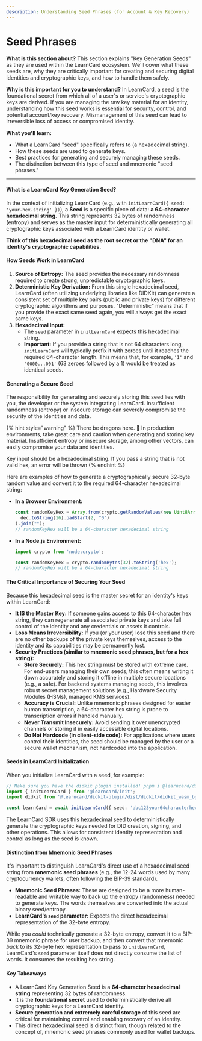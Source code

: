 ```yaml
---
description: Understanding Seed Phrases (for Account & Key Recovery)
---
```


# Seed Phrases

**What is this section about?** This section explains "Key Generation Seeds" as they are used within the LearnCard ecosystem. We'll cover what these seeds are, why they are critically important for creating and securing digital identities and cryptographic keys, and how to handle them safely.

**Why is this important for you to understand?** In LearnCard, a seed is the foundational secret from which all of a user's or service's cryptographic keys are derived. If you are managing the raw key material for an identity, understanding how this seed works is essential for security, control, and potential account/key recovery. Mismanagement of this seed can lead to irreversible loss of access or compromised identity.

**What you'll learn:**

* What a LearnCard "seed" specifically refers to (a hexadecimal string).
* How these seeds are used to generate keys.
* Best practices for generating and securely managing these seeds.
* The distinction between this type of seed and mnemonic "seed phrases."

***

#### What is a LearnCard Key Generation Seed?

In the context of initializing LearnCard (e.g., with `initLearnCard({ seed: 'your-hex-string' })`), a **Seed** is a specific piece of data: **a 64-character hexadecimal string.** This string represents 32 bytes of randomness (entropy) and serves as the master input for deterministically generating all cryptographic keys associated with a LearnCard identity or wallet.

**Think of this hexadecimal seed as the root secret or the "DNA" for an identity's cryptographic capabilities.**

#### How Seeds Work in LearnCard

1. **Source of Entropy:** The seed provides the necessary randomness required to create strong, unpredictable cryptographic keys.
2. **Deterministic Key Derivation:** From this single hexadecimal seed, LearnCard (often utilizing underlying libraries like DIDKit) can generate a consistent set of multiple key pairs (public and private keys) for different cryptographic algorithms and purposes. "Deterministic" means that if you provide the exact same seed again, you will always get the exact same keys.
3. **Hexadecimal Input:**
   * The `seed` parameter in `initLearnCard` expects this hexadecimal string.
   * **Important:** If you provide a string that is not 64 characters long, `initLearnCard` will typically prefix it with zeroes until it reaches the required 64-character length. This means that, for example, `'1'` and `'0000...001'` (63 zeroes followed by a 1) would be treated as identical seeds.

#### Generating a Secure Seed

The responsibility for generating and securely storing this seed lies with you, the developer or the system integrating LearnCard. Insufficient randomness (entropy) or insecure storage can severely compromise the security of the identities and data.

{% hint style="warning" %}
There be dragons here. 🐉 In production environments, take great care and caution when generating and storing key material. Insufficient entropy or insecure storage, among other vectors, can easily compromise your data and identities.

Key input should be a hexadecimal string. If you pass a string that is not valid hex, an error will be thrown
{% endhint %}

Here are examples of how to generate a cryptographically secure 32-byte random value and convert it to the required 64-character hexadecimal string:

*   **In a Browser Environment:**

    ```typescript
    const randomKeyHex = Array.from(crypto.getRandomValues(new Uint8Array(32)), dec =>
      dec.toString(16).padStart(2, "0")
    ).join("");
    // randomKeyHex will be a 64-character hexadecimal string
    ```
*   **In a Node.js Environment:**

    ```typescript
    import crypto from 'node:crypto';

    const randomKeyHex = crypto.randomBytes(32).toString('hex');
    // randomKeyHex will be a 64-character hexadecimal string
    ```

#### The Critical Importance of Securing Your Seed

Because this hexadecimal seed is the master secret for an identity's keys within LearnCard:

* **It IS the Master Key:** If someone gains access to this 64-character hex string, they can regenerate all associated private keys and take full control of the identity and any credentials or assets it controls.
* **Loss Means Irreversibility:** If you (or your user) lose this seed and there are no other backups of the private keys themselves, access to the identity and its capabilities may be permanently lost.
* **Security Practices (similar to mnemonic seed phrases, but for a hex string):**
  * **Store Securely:** This hex string must be stored with extreme care. For end-users managing their own seeds, this often means writing it down accurately and storing it offline in multiple secure locations (e.g., a safe). For backend systems managing seeds, this involves robust secret management solutions (e.g., Hardware Security Modules (HSMs), managed KMS services).
  * **Accuracy is Crucial:** Unlike mnemonic phrases designed for easier human transcription, a 64-character hex string is prone to transcription errors if handled manually.
  * **Never Transmit Insecurely:** Avoid sending it over unencrypted channels or storing it in easily accessible digital locations.
  * **Do Not Hardcode (in client-side code):** For applications where users control their identities, the seed should be managed by the user or a secure wallet mechanism, not hardcoded into the application.

#### Seeds in LearnCard Initialization

When you initialize LearnCard with a seed, for example:

```typescript
// Make sure you have the didkit plugin installed! pnpm i @learncard/didkit-plugin
import { initLearnCard } from '@learncard/init';
import didkit from '@learncard/didkit-plugin/dist/didkit/didkit_wasm_bg.wasm'; // Example for Webpack 5

const learnCard = await initLearnCard({ seed: 'abc123your64characterhexstringgoeshere...', didkit });
```

The LearnCard SDK uses this hexadecimal seed to deterministically generate the cryptographic keys needed for DID creation, signing, and other operations. This allows for consistent identity representation and control as long as the seed is known.

#### Distinction from Mnemonic Seed Phrases

It's important to distinguish LearnCard's direct use of a hexadecimal seed string from **mnemonic seed phrases** (e.g., the 12-24 words used by many cryptocurrency wallets, often following the BIP-39 standard).

* **Mnemonic Seed Phrases:** These are designed to be a more human-readable and writable way to back up the entropy (randomness) needed to generate keys. The words themselves are converted into the actual binary seed/entropy.
* **LearnCard's `seed` parameter:** Expects the direct hexadecimal representation of the 32-byte entropy.

While you _could_ technically generate a 32-byte entropy, convert it to a BIP-39 mnemonic phrase for user backup, and then convert that mnemonic _back_ to its 32-byte hex representation to pass to `initLearnCard`, LearnCard's `seed` parameter itself does not directly consume the list of words. It consumes the resulting hex string.

#### Key Takeaways

* A LearnCard Key Generation Seed is a **64-character hexadecimal string** representing 32 bytes of randomness.
* It is the **foundational secret** used to deterministically derive all cryptographic keys for a LearnCard identity.
* **Secure generation and extremely careful storage** of this seed are critical for maintaining control and enabling recovery of an identity.
* This direct hexadecimal seed is distinct from, though related to the concept of, mnemonic seed phrases commonly used for wallet backups.
